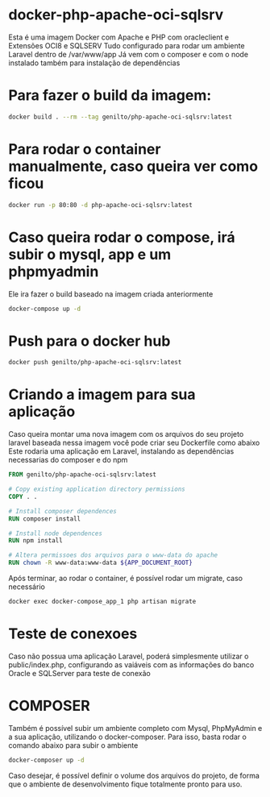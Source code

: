 # docker-php-apache-oci-sqlsrv
Esta é uma imagem Docker com Apache e PHP com oracleclient e Extensões OCI8 e SQLSERV
Tudo configurado para rodar um ambiente Laravel dentro de /var/www/app
Já vem com o composer e com o node instalado também para instalação de dependências

# Para fazer o build da imagem:
```bash
docker build . --rm --tag genilto/php-apache-oci-sqlsrv:latest
```

# Para rodar o container manualmente, caso queira ver como ficou
```bash
docker run -p 80:80 -d php-apache-oci-sqlsrv:latest
```

# Caso queira rodar o compose, irá subir o mysql, app e um phpmyadmin
Ele ira fazer o build baseado na imagem criada anteriormente

```bash
docker-compose up -d
```

# Push para o docker hub
```bash
docker push genilto/php-apache-oci-sqlsrv:latest
```

# Criando a imagem para sua aplicação
Caso queira montar uma nova imagem com os arquivos do seu projeto laravel baseada nessa imagem você pode criar seu Dockerfile como abaixo
Este rodaria uma aplicação em Laravel, instalando as dependências necessarias do composer e do npm

```Dockerfile
FROM genilto/php-apache-oci-sqlsrv:latest

# Copy existing application directory permissions
COPY . .

# Install composer dependences
RUN composer install

# Install node dependences
RUN npm install

# Altera permissoes dos arquivos para o www-data do apache
RUN chown -R www-data:www-data ${APP_DOCUMENT_ROOT}
```

Após terminar, ao rodar o container, é possível rodar um migrate, caso necessário
```bash
docker exec docker-compose_app_1 php artisan migrate
```

# Teste de conexoes
Caso não possua uma aplicação Laravel, poderá simplesmente utilizar o public/index.php, configurando as vaiáveis com as informações do banco Oracle e SQLServer para teste de conexão

# COMPOSER
Também é possível subir um ambiente completo com Mysql, PhpMyAdmin e a sua aplicação, utilizando o docker-composer.
Para isso, basta rodar o comando abaixo para subir o ambiente
```bash
docker-composer up -d
```

Caso desejar, é possível definir o volume dos arquivos do projeto, de forma que o ambiente de desenvolvimento fique totalmente pronto para uso.